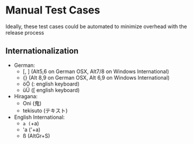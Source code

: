 # Manual Test Cases

Ideally, these test cases could be automated to minimize overhead with the release process

## Internationalization
- German:
    - [, ] (Alt5,6 on German OSX, Alt7/8 on Windows International)
    - {} (Alt 8,9 on German OSX, Alt 6,9 on Windows International)
    - öÖ (: english keyboard)
    - üÜ ([ english keyboard)
- Hiragana: 
    - Oni (鬼)
    - tekisuto (テキスト)
- English International: 
    - `a (`+a)
    - 'a ('+a)
    - ß (AltGr+S)

